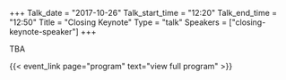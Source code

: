 +++
Talk_date = "2017-10-26"
Talk_start_time = "12:20"
Talk_end_time = "12:50"
Title = "Closing Keynote"
Type = "talk"
Speakers = ["closing-keynote-speaker"]
+++

TBA

{{< event_link page="program" text="view full program" >}}
